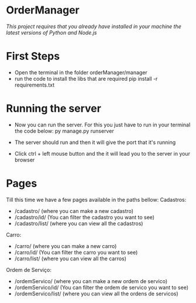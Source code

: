 # OrderManager

*This project requires that you already have installed in your machine the latest versions of Python and Node.js*

# First Steps
- Open the terminal in the folder orderManager/manager
- run the code to install the libs that are required 
    pip install -r requirements.txt

# Running the server
- Now you can run the server. For this you just have to run in your terminal the code below: 
    py manage.py runserver

- The server should run and then it will give the port that it's running
- Click ctrl + left mouse button and the it will lead you to the server in your browser

# Pages

Till this time we have a few pages available in the paths bellow:
Cadastros:
- /cadastro/ (where you can make a new cadastro)
- /cadastro/id/ (You can filter the cadastro you want to see)
- /cadastro/list/ (where you can view all the cadastros)

Carro:
- /carro/ (where you can make a new carro)
- /carro/id/ (You can filter the carro you want to see)
- /carro/list/ (where you can view all the carros)

Ordem de Serviço:
- /ordemServico/ (where you can make a new ordem de servico)
- /ordemServico/id/ (You can filter the ordem de servico you want to see)
- /ordemServico/list/ (where you can view all the ordens de servicos)
